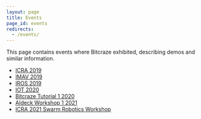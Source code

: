 ```yaml
---
layout: page
title: Events
page_id: events
redirects:
  - /events/
---
```


This page contains events where Bitcraze exhibited, describing demos and similar
information.

* [ICRA 2019](/about/events/icra2019/)
* [IMAV 2019](/about/events/imav2019/)
* [IROS 2019](/about/events/iros2019/)
* [IOT 2020](/about/events/iot2020/)
* [Bitcraze Tutorial 1 2020](/about/events/bct12020/)
* [AIdeck Workshop 1 2021](/about/events/adws12021)
* [ICRA 2021 Swarm Robotics Workshop](/about/events/icra2021)